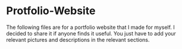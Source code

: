 # Protfolio-Website
The following files are for a portfolio website that I made for myself. I decided to share it if anyone finds it useful. You just have to add your relevant pictures and descriptions in the relevant sections.
